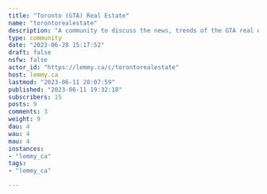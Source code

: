 ```yaml
---
title: "Toronto (GTA) Real Estate" 
name: "torontorealestate"
description: "A community to discuss the news, trends of the GTA real estate market**INFO**- Be friendly and welcoming- No trolling or attacks- Include sources"
type: community
date: "2023-06-28 15:17:52"
draft: false
nsfw: false
actor_id: "https://lemmy.ca/c/torontorealestate"
host: lemmy.ca
lastmod: "2023-06-11 20:07:59"
published: "2023-06-11 19:32:18"
subscribers: 15
posts: 9
comments: 3
weight: 9
dau: 4
wau: 4
mau: 4
instances:
- "lemmy_ca"
tags: 
- "lemmy_ca"

---
```

